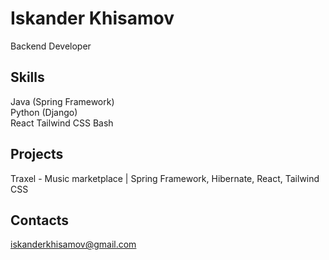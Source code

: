 # Iskander Khisamov
Backend Developer
## Skills
Java (Spring Framework)  
Python (Django)  
React
Tailwind CSS
Bash
## Projects
Traxel - Music marketplace | Spring Framework, Hibernate, React, Tailwind CSS
## Contacts  
iskanderkhisamov@gmail.com
